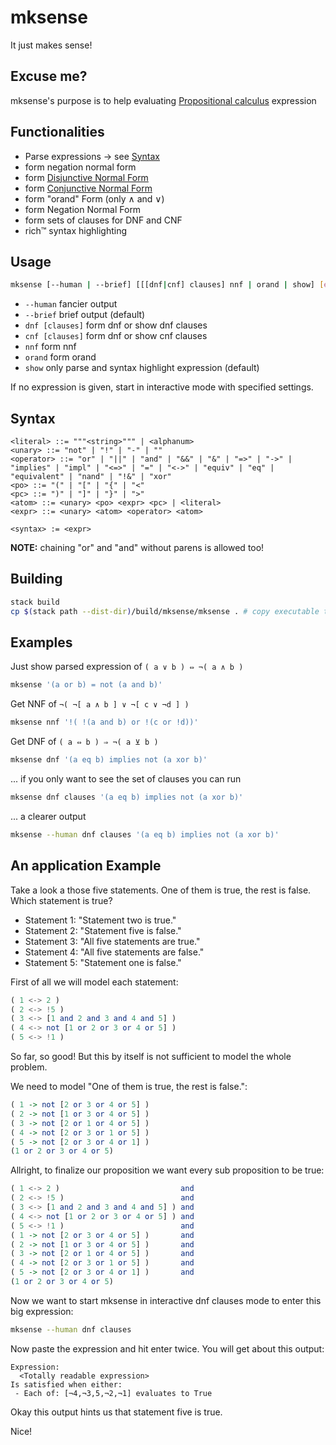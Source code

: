 # mksense

It just makes sense!


## Excuse me?

mksense's purpose is to help evaluating [Propositional
calculus](https://en.wikipedia.org/wiki/Propositional_calculus) expression

## Functionalities

- Parse expressions -> see [Syntax](#syntax)
- form negation normal form
- form [Disjunctive Normal Form](https://en.wikipedia.org/wiki/Disjunctive_normal_form)
- form [Conjunctive Normal Form](https://en.wikipedia.org/wiki/Conjunctive_normal_form)
- form "orand" Form (only &and; and &or;)
- form Negation Normal Form
- form sets of clauses for DNF and CNF
- rich&trade; syntax highlighting

## Usage

```sh
mksense [--human | --brief] [[[dnf|cnf] clauses] nnf | orand | show] [expression]
```

- ```--human``` fancier output
- ```--brief``` brief output (default)
- ```dnf [clauses]``` form dnf or show dnf clauses
- ```cnf [clauses]``` form dnf or show cnf clauses
- ```nnf``` form nnf
- ```orand``` form orand
- ```show``` only parse and syntax highlight expression (default)

If no expression is given, start in interactive mode with specified settings.

## Syntax

``` ebnf
<literal> ::= """<string>""" | <alphanum>
<unary> ::= "not" | "!" | "-" | ""
<operator> ::= "or" | "||" | "and" | "&&" | "&" | "=>" | "->" | "implies" | "impl" | "<=>" | "=" | "<->" | "equiv" | "eq" | "equivalent" | "nand" | "!&" | "xor"
<po> ::= "(" | "[" | "{" | "<"
<pc> ::= ")" | "]" | "}" | ">"
<atom> ::= <unary> <po> <expr> <pc> | <literal>
<expr> ::= <unary> <atom> <operator> <atom>

<syntax> := <expr>
```

**NOTE:** chaining "or" and "and" without parens is allowed too!

## Building

``` sh
stack build
cp $(stack path --dist-dir)/build/mksense/mksense . # copy executable to our workdirectory
```


## Examples

Just show parsed expression of ```( a ∨ b ) ⇔ ¬( a ∧ b )```
``` sh
mksense '(a or b) = not (a and b)'
```

Get NNF of ```¬( ¬[ a ∧ b ] ∨ ¬[ c ∨ ¬d ] )```

``` sh
mksense nnf '!( !(a and b) or !(c or !d))'
 ```
 
 Get DNF of ```( a ⇔ b ) ⇒ ¬( a ⊻ b )```
``` sh
mksense dnf '(a eq b) implies not (a xor b)'
 ```
 
... if you only want to see the set of clauses you can run
``` sh
mksense dnf clauses '(a eq b) implies not (a xor b)'
 ```

... a clearer output 
``` sh
mksense --human dnf clauses '(a eq b) implies not (a xor b)'
 ```
 
 
## An application Example

Take a look a those five statements. One of them is true, the rest is false.
Which statement is true?

- Statement 1: "Statement two is true."
- Statement 2: "Statement five is false."
- Statement 3: "All five statements are true."
- Statement 4: "All five statements are false."
- Statement 5: "Statement one is false."

First of all we will model each statement:

``` haskell
( 1 <-> 2 )
( 2 <-> !5 )
( 3 <-> [1 and 2 and 3 and 4 and 5] )
( 4 <-> not [1 or 2 or 3 or 4 or 5] )
( 5 <-> !1 )
```

So far, so good! But this by itself is not sufficient to model the whole
problem.

We need to model "One of them is true, the rest is false.":
``` haskell
( 1 -> not [2 or 3 or 4 or 5] )
( 2 -> not [1 or 3 or 4 or 5] )
( 3 -> not [2 or 1 or 4 or 5] )
( 4 -> not [2 or 3 or 1 or 5] )
( 5 -> not [2 or 3 or 4 or 1] )
(1 or 2 or 3 or 4 or 5)
```

Allright, to finalize our proposition we want every sub proposition to be true:

``` haskell
( 1 <-> 2 )                           and
( 2 <-> !5 )                          and
( 3 <-> [1 and 2 and 3 and 4 and 5] ) and 
( 4 <-> not [1 or 2 or 3 or 4 or 5] ) and
( 5 <-> !1 )                          and
( 1 -> not [2 or 3 or 4 or 5] )       and
( 2 -> not [1 or 3 or 4 or 5] )       and
( 3 -> not [2 or 1 or 4 or 5] )       and
( 4 -> not [2 or 3 or 1 or 5] )       and
( 5 -> not [2 or 3 or 4 or 1] )       and
(1 or 2 or 3 or 4 or 5)
```

Now we want to start mksense in interactive dnf clauses mode to enter this big
expression:

``` sh
mksense --human dnf clauses
```

Now paste the expression and hit enter twice.
You will get about this output:

``` text
Expression:
  <Totally readable expression>
Is satisfied when either:
 - Each of: [¬4,¬3,5,¬2,¬1] evaluates to True
```

Okay this output hints us that statement five is true.

Nice!
